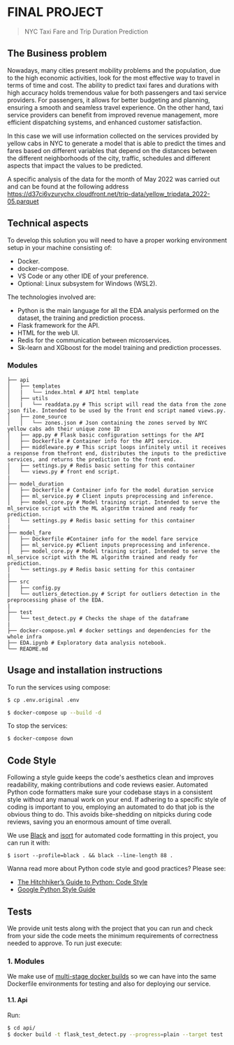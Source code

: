 # FINAL PROJECT
>  NYC Taxi Fare and Trip Duration Prediction

## The Business problem

Nowadays, many cities present mobility problems and the population, due to the high economic activities, look for the most effective way to travel in terms of time and cost. The ability to predict taxi fares and durations with high accuracy holds tremendous value for both passengers and taxi service providers. For passengers, it allows for better budgeting and planning, ensuring a smooth and seamless travel experience. On the other hand, taxi service providers can benefit from improved revenue management, more efficient dispatching systems, and enhanced customer satisfaction.

In this case we will use information collected on the services provided by yellow cabs in NYC to generate a model that is able to predict the times and fares based on different variables that depend on the distances between the different neighborhoods of the city, traffic, schedules and different aspects that impact the values to be predicted.

A specific analysis of the data for the month of May 2022 was carried out and can be found at the following address https://d37ci6vzurychx.cloudfront.net/trip-data/yellow_tripdata_2022-05.parquet


## Technical aspects

To develop this solution you will need to have a proper working environment setup in your machine consisting of:
- Docker.
- docker-compose.
- VS Code or any other IDE of your preference.
- Optional: Linux subsystem for Windows (WSL2).

The technologies involved are:
- Python is the main language for all the EDA analysis performed on the dataset, the training and prediction process. 
- Flask framework for the API.
- HTML for the web UI.
- Redis for the communication between microservices.
- Sk-learn and XGboost for the model training and prediction processes. 

###  Modules
```
├── api
│   ├── templates
│   |   └── index.html # API html template
│   ├── utils
│   |   └── readdata.py # This script will read the data from the zone json file. Intended to be used by the front end script named views.py.
│   ├── zone_source
│   │   └── zones.json # Json containing the zones served by NYC yellow cabs adn their unique zone ID
│   ├── app.py # Flask basic configuration settings for the API
│   ├── Dockerfile # Container info for the API service.
│   ├── middleware.py # This script loops infinitely until it receives a response from thefront end, distributes the inputs to the predictive services, and returns the prediction to the front end.
│   ├── settings.py # Redis basic setting for this container
│   └── views.py # front end script.
|
├── model_duration
│   ├── Dockerfile # Container info for the model duration service
│   ├── ml_service.py # Client inputs preprocessing and inference.
│   ├── model_core.py # Model training script. Intended to serve the ml_service script with the ML algorithm trained and ready for prediction.
│   └── settings.py # Redis basic setting for this container
|
├── model_fare
│   ├── Dockerfile #Container info for the model fare service
│   ├── ml_service.py #Client inputs preprocessing and inference.
│   ├── model_core.py # Model training script. Intended to serve the ml_service script with the ML algorithm trained and ready for prediction.
│   └── settings.py # Redis basic setting for this container
|
├── src
│   ├── config.py
│   └── outliers_detection.py # Script for outliers detection in the preprocessing phase of the EDA.
|
├── test
│   └── test_detect.py # Checks the shape of the dataframe
|
├── docker-compose.yml # docker settings and dependencies for the whole infra
├── EDA.ipynb # Exploratory data analysis notebook.
└── README.md
```
## Usage and installation instructions

To run the services using compose:

```bash
$ cp .env.original .env
```

```bash
$ docker-compose up --build -d
```

To stop the services:

```bash
$ docker-compose down
```

## Code Style

Following a style guide keeps the code's aesthetics clean and improves readability, making contributions and code reviews easier. Automated Python code formatters make sure your codebase stays in a consistent style without any manual work on your end. If adhering to a specific style of coding is important to you, employing an automated to do that job is the obvious thing to do. This avoids bike-shedding on nitpicks during code reviews, saving you an enormous amount of time overall.

We use [Black](https://black.readthedocs.io/) and [isort](https://pycqa.github.io/isort/) for automated code formatting in this project, you can run it with:

```console
$ isort --profile=black . && black --line-length 88 .
```

Wanna read more about Python code style and good practices? Please see:
- [The Hitchhiker’s Guide to Python: Code Style](https://docs.python-guide.org/writing/style/)
- [Google Python Style Guide](https://google.github.io/styleguide/pyguide.html)

## Tests

We provide unit tests along with the project that you can run and check from your side the code meets the minimum requirements of correctness needed to approve. To run just execute:

### 1. Modules

We make use of [multi-stage docker builds](https://docs.docker.com/develop/develop-images/multistage-build/) so we can have into the same Dockerfile environments for testing and also for deploying our service.

#### 1.1. Api

Run:

```bash
$ cd api/
$ docker build -t flask_test_detect.py --progress=plain --target test .
